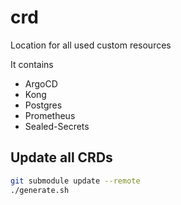 # crd

Location for all used custom resources

It contains
* ArgoCD
* Kong
* Postgres
* Prometheus
* Sealed-Secrets

## Update all CRDs

```bash
git submodule update --remote
./generate.sh 
```
